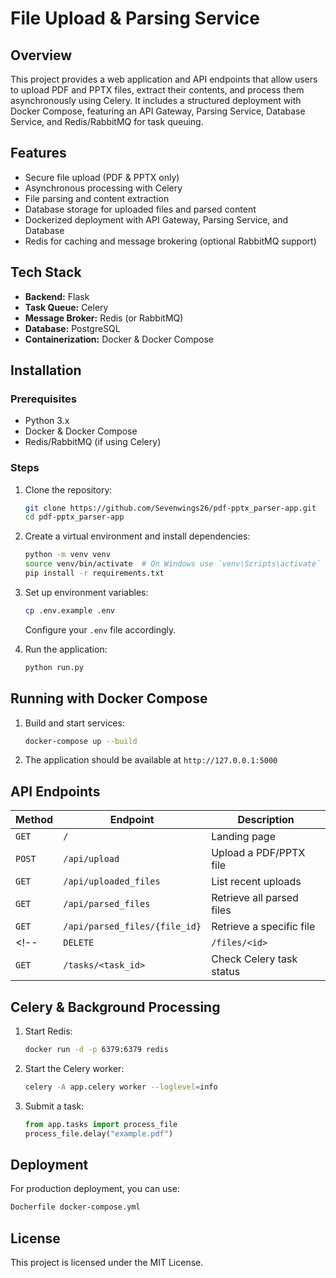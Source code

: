 # File Upload & Parsing Service

## Overview
This project provides a web application and API endpoints that allow users to upload PDF and PPTX files, extract their contents, and process them asynchronously using Celery. It includes a structured deployment with Docker Compose, featuring an API Gateway, Parsing Service, Database Service, and Redis/RabbitMQ for task queuing.

## Features
- Secure file upload (PDF & PPTX only)
- Asynchronous processing with Celery
- File parsing and content extraction
- Database storage for uploaded files and parsed content
- Dockerized deployment with API Gateway, Parsing Service, and Database
- Redis for caching and message brokering (optional RabbitMQ support)

## Tech Stack
- **Backend:** Flask
- **Task Queue:** Celery
- **Message Broker:** Redis (or RabbitMQ)
- **Database:** PostgreSQL
- **Containerization:** Docker & Docker Compose

## Installation
### Prerequisites
- Python 3.x
- Docker & Docker Compose
- Redis/RabbitMQ (if using Celery)

### Steps
1. Clone the repository:
   ```bash
   git clone https://github.com/Sevenwings26/pdf-pptx_parser-app.git
   cd pdf-pptx_parser-app
   ```

2. Create a virtual environment and install dependencies:
   ```bash
   python -m venv venv
   source venv/bin/activate  # On Windows use `venv\Scripts\activate`
   pip install -r requirements.txt
   ```
3. Set up environment variables:
   ```bash
   cp .env.example .env
   ```
   Configure your `.env` file accordingly.
4. Run the application:
   ```bash
   python run.py
   ```

## Running with Docker Compose
1. Build and start services:
   ```bash
   docker-compose up --build
   ```
2. The application should be available at `http://127.0.0.1:5000`

## API Endpoints
| Method | Endpoint | Description |
|--------|-------------|----------------|
| `GET` | `/` | Landing page |
| `POST` | `/api/upload` | Upload a PDF/PPTX file |
| `GET` | `/api/uploaded_files` | List recent uploads |
| `GET` | `/api/parsed_files` | Retrieve all parsed files |
| `GET` | `/api/parsed_files/{file_id}` | Retrieve a specific file |
<!-- | `DELETE` | `/files/<id>` | Delete a specific file |
| `GET` | `/tasks/<task_id>` | Check Celery task status | -->

## Celery & Background Processing
1. Start Redis:
   ```bash
   docker run -d -p 6379:6379 redis
   ```
2. Start the Celery worker:
   ```bash
   celery -A app.celery worker --loglevel=info
   ```
3. Submit a task:
   ```python
   from app.tasks import process_file
   process_file.delay("example.pdf")
   ```

## Deployment
For production deployment, you can use:
```bash
Docherfile docker-compose.yml
```

## License
This project is licensed under the MIT License.

